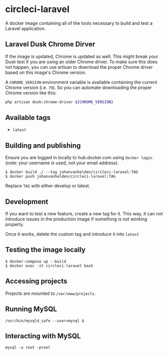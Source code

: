 # circleci-laravel

A docker image containing all of the tools necessary to build and test a Laravel application.

## Laravel Dusk Chrome Dirver

If the image is updated, Chrome is updated as well. This might break your Dusk test if you are using an older Chrome driver.
To make sure this does not happen, you can use artisan to download the proper Chrome driver based on this image's Chrome version.

A `CHROME_VERSION` environment variable is available containing the current Chrome version (i.e. `79`). So you can automate downloading the proper Chrome version like this:

```bash
php artisan dusk:chrome-driver ${CHROME_VERSION}
```

## Available tags
- `latest`

## Building and publishing

Ensure you are logged in locally to hub.docker.com using `docker login` (note: your username is used, not your email address).

```
$ docker build ./ --tag johanvanhelden/circleci-laravel:TAG
$ docker push johanvanhelden/circleci-laravel:TAG
```

Replace `TAG` with either develop or latest. 

## Development

If you want to test a new feature, create a new tag for it. This way, it can not introduce issues in the production image if something is not working properly.

Once it works, delete the custom tag and introduce it into `latest`

## Testing the image locally

```
$ docker-compose up --build
$ docker exec -it circleci-laravel bash
```

## Accessing projects
Projects are mounted to `/var/www/projects`.

## Running MySQL
`/usr/bin/mysqld_safe --user=mysql &`

## Interacting with MySQL
`mysql -u root -proot`
